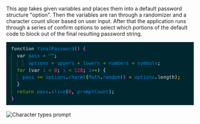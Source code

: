 This app takes given variables and places them into a default password structure "option".  Then the variables are ran through a randomizer and a character count slicer based on user input.  After that the application runs through a series of confirm options to select which portions of the default code to block out of the final resulting password string.  

![Randomizer screenshot](/Assets/Images/randomizer.jpeg "code text of the randomizer")

![Character types prompt](/Assets/Images/confirm.jpeg "Code in the prompts section")
